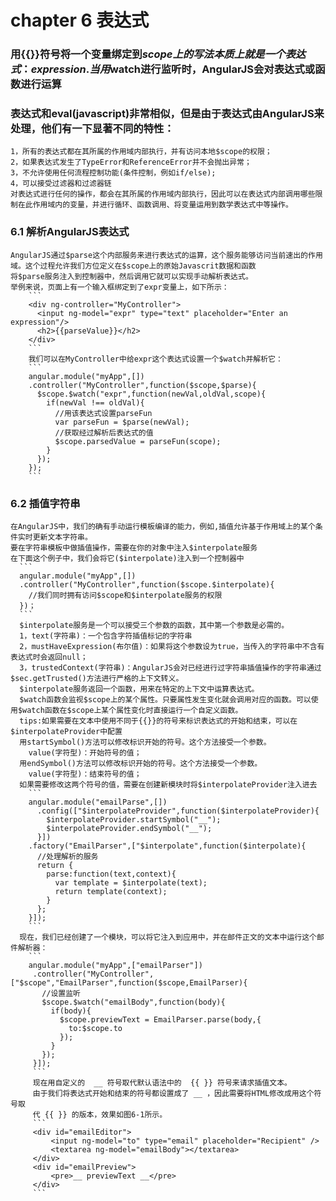 # chapter 6 表达式

### 用{{}}符号将一个变量绑定到$scope上的写法本质上就是一个表达式：{{expression}}.当用$watch进行监听时，AngularJS会对表达式或函数进行运算
### 表达式和eval(javascript)非常相似，但是由于表达式由AngularJS来处理，他们有一下显著不同的特性：
    1，所有的表达式都在其所属的作用域内部执行，并有访问本地$scope的权限；
    2，如果表达式发生了TypeError和ReferenceError并不会抛出异常；
    3，不允许使用任何流程控制功能(条件控制，例如if/else);
    4，可以接受过滤器和过滤器链
    对表达式进行任何的操作，都会在其所属的作用域内部执行，因此可以在表达式内部调用哪些限制在此作用域内的变量，并进行循环、函数调用、将变量运用到数学表达式中等操作。
### 6.1 解析AngularJS表达式
    AngularJS通过$parse这个内部服务来进行表达式的运算，这个服务能够访问当前速出的作用域。这个过程允许我们方位定义在$scope上的原始Javascrit数据和函数
    将$parse服务注入到控制器中，然后调用它就可以实现手动解析表达式。
    举例来说，页面上有一个输入框绑定到了expr变量上，如下所示：
        ```
        <div ng-controller="MyController">
          <input ng-model="expr" type="text" placeholder="Enter an expression"/>
          <h2>{{parseValue}}</h2>
        </div>
        ```
        我们可以在MyController中给expr这个表达式设置一个$watch并解析它：
        ```
        angular.module("myApp",[])
        .controller("MyController",function($scope,$parse){
          $scope.$watch("expr",function(newVal,oldVal,scope){
            if(newVal !== oldVal){
              //用该表达式设置parseFun
              var parseFun = $parse(newVal);
              //获取经过解析后表达式的值
              $scope.parsedValue = parseFun(scope);
            }
          });
        });
        ```
### 6.2 插值字符串
    在AngularJS中，我们的确有手动运行模板编译的能力，例如,插值允许基于作用域上的某个条件实时更新文本字符串。
    要在字符串模板中做插值操作，需要在你的对象中注入$interpolate服务
    在下面这个例子中，我们会将它($interpolate)注入到一个控制器中
      ```
      angular.module("myApp",[])
      .controller("MyController",function($scope.$interpolate){
        //我们同时拥有访问$scope和$interpolate服务的权限
      })；
      ```
      $interpolate服务是一个可以接受三个参数的函数，其中第一个参数是必需的。
      1，text(字符串)：一个包含字符插值标记的字符串
      2，mustHaveExpression(布尔值)：如果将这个参数设为true，当传入的字符串中不含有表达式时会返回null；
      3，trustedContext(字符串)：AngularJS会对已经进行过字符串插值操作的字符串通过$sec.getTrusted()方法进行严格的上下文转义。
      $interpolate服务返回一个函数，用来在特定的上下文中运算表达式。
      $watch函数会监视$scope上的某个属性。只要属性发生变化就会调用对应的函数。可以使用$watch函数在$scope上某个属性变化时直接运行一个自定义函数。
      tips:如果需要在文本中使用不同于{{}}的符号来标识表达式的开始和结束，可以在 $interpolateProvider中配置
      用startSymbol()方法可以修改标识开始的符号。这个方法接受一个参数。
        value(字符型)：开始符号的值；
      用endSymbol()方法可以修改标识开始的符号。这个方法接受一个参数。
        value(字符型)：结束符号的值；
      如果需要修改这两个符号的值，需要在创建新模块时将$interpolateProvider注入进去
        ```
        angular.module("emailParse",[])
          .config(["$interpolateProvider",function($interpolateProvider){
            $interpolateProvider.startSymbol("__");
            $interpolateProvider.endSymbol("__");            
          }])
        .factory("EmailParser",["$interpolate",function($interpolate){
          //处理解析的服务
          return {
            parse:function(text,context){
              var template = $interpolate(text);
              return template(context);
            }
          };
        }]);
        ```
      现在，我们已经创建了一个模块，可以将它注入到应用中，并在邮件正文的文本中运行这个邮件解析器：
        ```
        angular.module("myApp",["emailParser"])
         .controller("MyController",["$scope","EmailParser",function($scope,EmailParser){
           //设置监听
           $scope.$watch("emailBody",function(body){
             if(body){
               $scope.previewText = EmailParser.parse(body,{
                 to:$scope.to
               });
             }
           });
         }]);
         ```
         现在用自定义的  __ 符号取代默认语法中的  {{ }} 符号来请求插值文本。
         由于我们将表达式开始和结束的符号都设置成了 __ ，因此需要将HTML修改成用这个符号取
         代 {{ }} 的版本，效果如图6-1所示。
         ```
         <div id="emailEditor">
             <input ng-model="to" type="email" placeholder="Recipient" />
             <textarea ng-model="emailBody"></textarea>
         </div>
         <div id="emailPreview">
             <pre>__ previewText __</pre>
         </div>
         ```
         